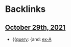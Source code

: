 
# Backlinks
## [October 29th, 2021](<October 29th, 2021.md>)
- {{[query](<query.md>): {and: [ex-A](<ex-A.md>)

